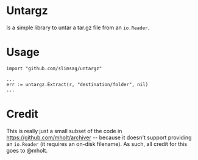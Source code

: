 # Untargz

Is a simple library to untar a tar.gz file from an `io.Reader`.

# Usage

```
import "github.com/slimsag/untargz"

...
err := untargz.Extract(r, "destination/folder", nil)
...
```

# Credit

This is really just a small subset of the code in https://github.com/mholt/archiver -- because it doesn't support providing an `io.Reader` (it requires an on-disk filename). As such, all credit for this goes to @mholt.
